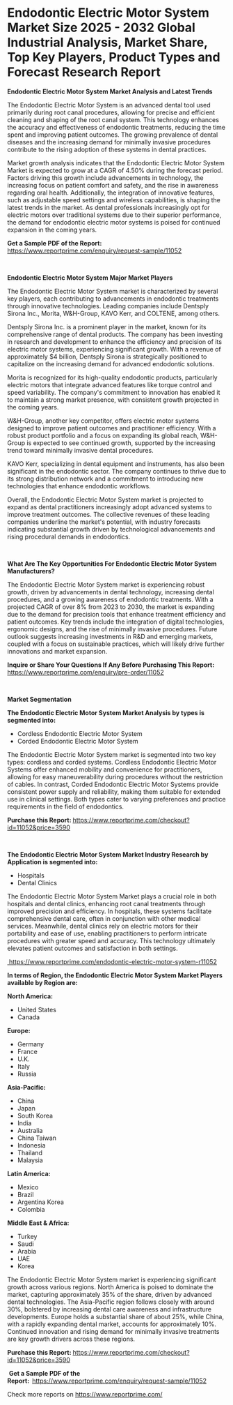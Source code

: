 <p><h1>Endodontic Electric Motor System Market Size 2025 - 2032 Global Industrial Analysis, Market Share, Top Key Players, Product Types and Forecast Research Report</h1></p><p><strong>Endodontic Electric Motor System Market Analysis and Latest Trends</strong></p>
<p><p>The Endodontic Electric Motor System is an advanced dental tool used primarily during root canal procedures, allowing for precise and efficient cleaning and shaping of the root canal system. This technology enhances the accuracy and effectiveness of endodontic treatments, reducing the time spent and improving patient outcomes. The growing prevalence of dental diseases and the increasing demand for minimally invasive procedures contribute to the rising adoption of these systems in dental practices.</p><p>Market growth analysis indicates that the Endodontic Electric Motor System Market is expected to grow at a CAGR of 4.50% during the forecast period. Factors driving this growth include advancements in technology, the increasing focus on patient comfort and safety, and the rise in awareness regarding oral health. Additionally, the integration of innovative features, such as adjustable speed settings and wireless capabilities, is shaping the latest trends in the market. As dental professionals increasingly opt for electric motors over traditional systems due to their superior performance, the demand for endodontic electric motor systems is poised for continued expansion in the coming years.</p></p>
<p><strong>Get a Sample PDF of the Report:&nbsp;</strong> <a href="https://www.reportprime.com/enquiry/request-sample/11052?utm_campaign=2792&utm_medium=2&utm_source=Github&utm_content=ia&utm_term=20032025&utm_id=endodontic-electric-motor-system">https://www.reportprime.com/enquiry/request-sample/11052</a></p>
<p>&nbsp;</p>
<p><strong>Endodontic Electric Motor System Major Market Players</strong></p>
<p><p>The Endodontic Electric Motor System market is characterized by several key players, each contributing to advancements in endodontic treatments through innovative technologies. Leading companies include Dentsply Sirona Inc., Morita, W&H-Group, KAVO Kerr, and COLTENE, among others.</p><p>Dentsply Sirona Inc. is a prominent player in the market, known for its comprehensive range of dental products. The company has been investing in research and development to enhance the efficiency and precision of its electric motor systems, experiencing significant growth. With a revenue of approximately $4 billion, Dentsply Sirona is strategically positioned to capitalize on the increasing demand for advanced endodontic solutions.</p><p>Morita is recognized for its high-quality endodontic products, particularly electric motors that integrate advanced features like torque control and speed variability. The company's commitment to innovation has enabled it to maintain a strong market presence, with consistent growth projected in the coming years.</p><p>W&H-Group, another key competitor, offers electric motor systems designed to improve patient outcomes and practitioner efficiency. With a robust product portfolio and a focus on expanding its global reach, W&H-Group is expected to see continued growth, supported by the increasing trend toward minimally invasive dental procedures.</p><p>KAVO Kerr, specializing in dental equipment and instruments, has also been significant in the endodontic sector. The company continues to thrive due to its strong distribution network and a commitment to introducing new technologies that enhance endodontic workflows.</p><p>Overall, the Endodontic Electric Motor System market is projected to expand as dental practitioners increasingly adopt advanced systems to improve treatment outcomes. The collective revenues of these leading companies underline the market's potential, with industry forecasts indicating substantial growth driven by technological advancements and rising procedural demands in endodontics.</p></p>
<p>&nbsp;</p>
<p><strong>What Are The Key Opportunities For Endodontic Electric Motor System Manufacturers?</strong></p>
<p><p>The Endodontic Electric Motor System market is experiencing robust growth, driven by advancements in dental technology, increasing dental procedures, and a growing awareness of endodontic treatments. With a projected CAGR of over 8% from 2023 to 2030, the market is expanding due to the demand for precision tools that enhance treatment efficiency and patient outcomes. Key trends include the integration of digital technologies, ergonomic designs, and the rise of minimally invasive procedures. Future outlook suggests increasing investments in R&D and emerging markets, coupled with a focus on sustainable practices, which will likely drive further innovations and market expansion.</p></p>
<p><strong>Inquire or Share Your Questions If Any Before Purchasing This Report:</strong> <a href="https://www.reportprime.com/enquiry/pre-order/11052?utm_campaign=2792&utm_medium=2&utm_source=Github&utm_content=ia&utm_term=20032025&utm_id=endodontic-electric-motor-system">https://www.reportprime.com/enquiry/pre-order/11052</a></p>
<p>&nbsp;</p>
<p><strong>Market Segmentation</strong></p>
<p><strong>The Endodontic Electric Motor System Market Analysis by types is segmented into:</strong></p>
<p><ul><li>Cordless Endodontic Electric Motor System</li><li>Corded Endodontic Electric Motor System</li></ul></p>
<p><p>The Endodontic Electric Motor System market is segmented into two key types: cordless and corded systems. Cordless Endodontic Electric Motor Systems offer enhanced mobility and convenience for practitioners, allowing for easy maneuverability during procedures without the restriction of cables. In contrast, Corded Endodontic Electric Motor Systems provide consistent power supply and reliability, making them suitable for extended use in clinical settings. Both types cater to varying preferences and practice requirements in the field of endodontics.</p></p>
<p><strong>Purchase this Report:&nbsp;</strong><a href="https://www.reportprime.com/checkout?id=11052&price=3590&utm_campaign=2792&utm_medium=2&utm_source=Github&utm_content=ia&utm_term=20032025&utm_id=endodontic-electric-motor-system">https://www.reportprime.com/checkout?id=11052&price=3590</a></p>
<p>&nbsp;</p>
<p><strong>The Endodontic Electric Motor System Market Industry Research by Application is segmented into:</strong></p>
<p><ul><li>Hospitals</li><li>Dental Clinics</li></ul></p>
<p><p>The Endodontic Electric Motor System Market plays a crucial role in both hospitals and dental clinics, enhancing root canal treatments through improved precision and efficiency. In hospitals, these systems facilitate comprehensive dental care, often in conjunction with other medical services. Meanwhile, dental clinics rely on electric motors for their portability and ease of use, enabling practitioners to perform intricate procedures with greater speed and accuracy. This technology ultimately elevates patient outcomes and satisfaction in both settings.</p></p>
<p><a href="https://www.reportprime.com/endodontic-electric-motor-system-r11052?utm_campaign=2792&utm_medium=2&utm_source=Github&utm_content=ia&utm_term=20032025&utm_id=endodontic-electric-motor-system">&nbsp;https://www.reportprime.com/endodontic-electric-motor-system-r11052</a></p>
<p><strong>In terms of Region, the Endodontic Electric Motor System Market Players available by Region are:</strong></p>
<p>
    <p> <strong> North America: </strong>
        <ul>
            <li>United States</li>
            <li>Canada</li>
        </ul>
        </p> 
    <p> <strong> Europe: </strong>
        <ul>
            <li>Germany</li>
            <li>France</li>
            <li>U.K.</li>
            <li>Italy</li>
            <li>Russia</li>
        </ul>
        </p> 
    <p> <strong> Asia-Pacific: </strong>
        <ul>
            <li>China</li>
            <li>Japan</li>
            <li>South Korea</li>
            <li>India</li>
            <li>Australia</li>
            <li>China Taiwan</li>
            <li>Indonesia</li>
            <li>Thailand</li>
            <li>Malaysia</li>
        </ul>
        </p> 
    <p> <strong> Latin America: </strong>
        <ul>
            <li>Mexico</li>
            <li>Brazil</li>
            <li>Argentina Korea</li>
            <li>Colombia</li>
        </ul>
        </p> 
    <p> <strong> Middle East & Africa: </strong>
        <ul>
            <li>Turkey</li>
            <li>Saudi</li>
            <li>Arabia</li>
            <li>UAE</li>
            <li>Korea</li>
        </ul>
    </p>
    </p>
<p><p>The Endodontic Electric Motor System market is experiencing significant growth across various regions. North America is poised to dominate the market, capturing approximately 35% of the share, driven by advanced dental technologies. The Asia-Pacific region follows closely with around 30%, bolstered by increasing dental care awareness and infrastructure developments. Europe holds a substantial share of about 25%, while China, with a rapidly expanding dental market, accounts for approximately 10%. Continued innovation and rising demand for minimally invasive treatments are key growth drivers across these regions.</p></p>
<p><strong>Purchase this Report: </strong><a href="https://www.reportprime.com/checkout?id=11052&price=3590&utm_campaign=2792&utm_medium=2&utm_source=Github&utm_content=ia&utm_term=20032025&utm_id=endodontic-electric-motor-system">https://www.reportprime.com/checkout?id=11052&price=3590</a></p>
<p>&nbsp;<strong>Get a Sample PDF of the Report:&nbsp;&nbsp;</strong><a href="https://www.reportprime.com/enquiry/request-sample/11052?utm_campaign=2792&utm_medium=2&utm_source=Github&utm_content=ia&utm_term=20032025&utm_id=endodontic-electric-motor-system">https://www.reportprime.com/enquiry/request-sample/11052</a></p>
<p><strong></strong></p>
<p>Check more reports on <a href="https://www.reportprime.com/?utm_campaign=2792&utm_medium=2&utm_source=Github&utm_content=ia&utm_term=20032025&utm_id=endodontic-electric-motor-system">https://www.reportprime.com/</a></p>